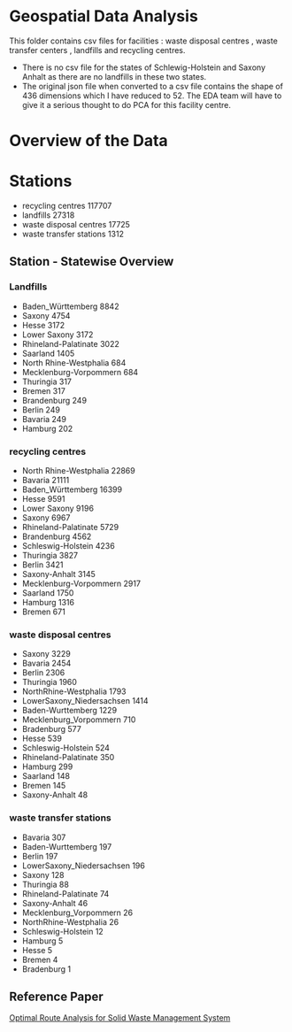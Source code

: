 # Geospatial Data Analysis 

This folder contains csv files for facilities : waste disposal centres , waste transfer centers , landfills and recycling centres. 


-  There is no csv file for the states of Schlewig-Holstein and Saxony Anhalt as there are no landfills in these two states. 
- The original json file when converted to a csv file contains the shape of 436 dimensions which I have reduced to 52. The EDA team will have to give it a serious thought to do PCA for this facility centre. 


# Overview of the Data 

# Stations 

- recycling centres          117707
- landfills                   27318
- waste disposal centres      17725
- waste transfer stations      1312

## Station - Statewise Overview 
### Landfills 

- Baden_Württemberg         8842
- Saxony                    4754
- Hesse                     3172
- Lower Saxony              3172
- Rhineland-Palatinate      3022
- Saarland                  1405
- North Rhine-Westphalia     684
- Mecklenburg-Vorpommern     684
- Thuringia                  317
- Bremen                     317
- Brandenburg                249
- Berlin                     249
- Bavaria                    249
- Hamburg                    202

### recycling centres        
- North Rhine-Westphalia       22869 
- Bavaria                      21111
- Baden_Württemberg            16399
- Hesse                         9591
- Lower Saxony                  9196
- Saxony                        6967
- Rhineland-Palatinate          5729
- Brandenburg                   4562
- Schleswig-Holstein            4236
- Thuringia                     3827
- Berlin                        3421
- Saxony-Anhalt                 3145
- Mecklenburg-Vorpommern        2917
- Saarland                      1750
- Hamburg                       1316
- Bremen                         671

### waste disposal centres   
- Saxony                       3229
- Bavaria                      2454
- Berlin                       2306
- Thuringia                    1960
- NorthRhine-Westphalia        1793
- LowerSaxony_Niedersachsen    1414
- Baden-Wurttemberg            1229
- Mecklenburg_Vorpommern        710
- Bradenburg                    577
- Hesse                         539
- Schleswig-Holstein            524
- Rhineland-Palatinate          350
- Hamburg                       299
- Saarland                      148
- Bremen                        145
- Saxony-Anhalt                  48

### waste transfer stations  
- Bavaria                      307
- Baden-Wurttemberg            197
- Berlin                       197
- LowerSaxony_Niedersachsen    196
- Saxony                       128
- Thuringia                     88
- Rhineland-Palatinate          74
- Saxony-Anhalt                 46
- Mecklenburg_Vorpommern        26
- NorthRhine-Westphalia         26
- Schleswig-Holstein            12
- Hamburg                        5
- Hesse                          5
- Bremen                         4
- Bradenburg                     1

## Reference Paper 

[Optimal Route Analysis for Solid Waste Management System](https://drive.google.com/file/d/1K5K2KlZ4B1CmgPw_Czb5mxj8naf0hmtk/view?usp=drivesdk)